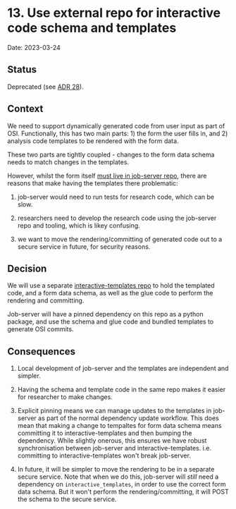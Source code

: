 # 13. Use external repo for interactive code schema and templates
Date: 2023-03-24

## Status
Deprecated (see [ADR 28](0028-remove-the-use-of-interactive-templates-repo.md)).

## Context

We need to support dynamically generated code from user input as part of OSI.
Functionally, this has two main parts: 1) the form the user fills in, and 2) analysis
code templates to be rendered with the form data.

These two parts are tightly coupled - changes to the form data schema needs to
match changes in the templates.

However, whilst the form itself [must live in job-server
repo](0005-migrate-interactive-into-job-server.md), there are reasons that make
having the templates there problematic:

1) job-server would need to run tests for research code, which can be slow.

2) researchers need to develop the research code using the job-server repo and
   tooling, which is likey confusing.

3) we want to move the rendering/committing of generated code out to a secure
   service in future, for security reasons.


## Decision

We will use a separate [interactive-templates
repo](https://github.com/opensafely-core/interactive-templates) to hold the
templated code, and a form data schema, as well as the glue code to perform the
rendering and committing.

Job-server will have a pinned dependency on this repo as a python package, and
use the schema and glue code and bundled templates to generate OSI commits.


## Consequences

1. Local development of job-server and the templates are independent and
   simpler.

2. Having the schema and template code in the same repo makes it easier for
   researcher to make changes.

3. Explicit pinning means we can manage updates to the templates in job-server
   as part of the normal dependency update workflow. This does mean that making
   a change to tempaltes for form data schema means committing it to
   interactive-templates and then bumping the dependency. While slightly
   onerous, this ensures we have robust synchronisation between job-server and
   interactive-templates. i.e. committing to interactive-templates won't break
   job-server.

4. In future, it will be simpler to move the rendering to be in a separate
   secure service. Note that when we do this, job-server will *still* need
   a dependency on `interactive_templates`, in order to use the correct form
   data schema.  But it won't perform the rendering/committing, it will POST
   the schema to the secure service.
